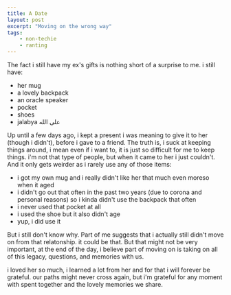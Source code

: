 ```yaml
---
title: A Date
layout: post
excerpt: "Moving on the wrong way"
tags:
    - non-techie
    - ranting
---
```


The fact i still have my ex's gifts is nothing short of a surprise to me. i still have:

- her mug
- a lovely backpack
- an oracle speaker
- pocket
- shoes 
- jalabya على الله

Up until a few days ago, i kept a present i was meaning to give it to her (though i didn't), before i gave to a friend. The truth is, i suck at keeping things around, i mean even if i want to, it is just so difficult for me to keep things. i'm not that type of people, but when it came to her i just couldn't. And it only gets weirder as i rarely use any of those items:

- i got my own mug and i really didn't like her that much even moreso when it aged
- i didn't go out that often in the past two years (due to corona and personal reasons) so i kinda didn't use the backpack that often
- i never used that pocket at all
- i used the shoe but it also didn't age
- yup, i did use it

But i still don't know why. Part of me suggests that i actually still didn't move on from that relatonship. it could be that. But that might not be very important, at the end of the day, i believe part of moving on is taking on all of this legacy, questions, and memories with us.

i loved her so much, i learned a lot from her and for that i will forever be grateful. our paths might never cross again, but i'm grateful for any moment with spent together and the lovely memories we share. 